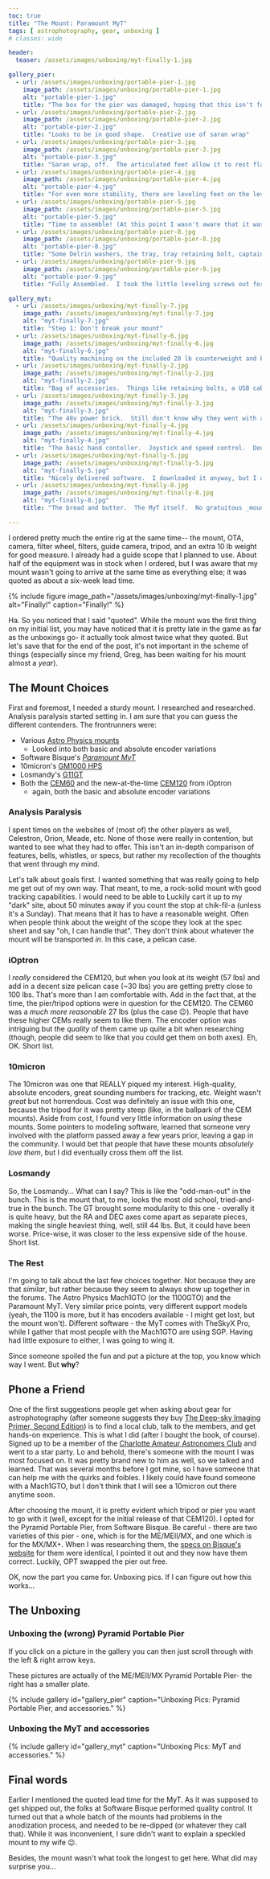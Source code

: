```yaml
---
toc: true
title: "The Mount: Paramount MyT"
tags: [ astrophotography, gear, unboxing ]
# classes: wide

header:
  teaser: /assets/images/unboxing/myt-finally-1.jpg

gallery_pier:
  - url: /assets/images/unboxing/portable-pier-1.jpg
    image_path: /assets/images/unboxing/portable-pier-1.jpg
    alt: "portable-pier-1.jpg"
    title: "The box for the pier was damaged, hoping that this isn't foreshadowing.  The replacement box was damaged, too"
  - url: /assets/images/unboxing/portable-pier-2.jpg
    image_path: /assets/images/unboxing/portable-pier-2.jpg
    alt: "portable-pier-2.jpg"
    title: "Looks to be in good shape.  Creative use of saran wrap"
  - url: /assets/images/unboxing/portable-pier-3.jpg
    image_path: /assets/images/unboxing/portable-pier-3.jpg
    alt: "portable-pier-3.jpg"
    title: "Saran wrap, off.  The articulated feet allow it to rest flat on somewhat uneven terrain"
  - url: /assets/images/unboxing/portable-pier-4.jpg
    image_path: /assets/images/unboxing/portable-pier-4.jpg
    alt: "portable-pier-4.jpg"
    title: "For even more stability, there are leveling feet on the leveling feet, which can be removed for smoother surfaces.  I removed mine for now"
  - url: /assets/images/unboxing/portable-pier-5.jpg
    image_path: /assets/images/unboxing/portable-pier-5.jpg
    alt: "portable-pier-5.jpg"
    title: "Time to assemble! (At this point I wasn't aware that it was the wrong one)"
  - url: /assets/images/unboxing/portable-pier-8.jpg
    image_path: /assets/images/unboxing/portable-pier-8.jpg
    alt: "portable-pier-8.jpg"
    title: "Some Delrin washers, the tray, tray retaining bolt, captain's wheel thingy, and acorn nut"
  - url: /assets/images/unboxing/portable-pier-9.jpg
    image_path: /assets/images/unboxing/portable-pier-9.jpg
    alt: "portable-pier-9.jpg"
    title: "Fully Assembled.  I took the little leveling screws out for now"

gallery_myt:
  - url: /assets/images/unboxing/myt-finally-7.jpg
    image_path: /assets/images/unboxing/myt-finally-7.jpg
    alt: "myt-finally-7.jpg"
    title: "Step 1: Don't break your mount"
  - url: /assets/images/unboxing/myt-finally-6.jpg
    image_path: /assets/images/unboxing/myt-finally-6.jpg
    alt: "myt-finally-6.jpg"
    title: "Quality machining on the included 20 lb counterweight and bar.  I ordered an extra 10 lb weight, which turned out to not be enough, so I needed another 20 pounder"
  - url: /assets/images/unboxing/myt-finally-2.jpg
    image_path: /assets/images/unboxing/myt-finally-2.jpg
    alt: "myt-finally-2.jpg"
    title: "Bag of accessories.  Things like retaining bolts, a USB cable, counterweight bar retaining bolt, and a fancy tool which helps run the through-the-mount cabling (AKA 'Zip Tie').  One nice touch was that they included a set of allen wrenches as well"
  - url: /assets/images/unboxing/myt-finally-3.jpg
    image_path: /assets/images/unboxing/myt-finally-3.jpg
    alt: "myt-finally-3.jpg"
    title: "The 48v power brick.  Still don't know why they went with a non-standard voltage"
  - url: /assets/images/unboxing/myt-finally-4.jpg
    image_path: /assets/images/unboxing/myt-finally-4.jpg
    alt: "myt-finally-4.jpg"
    title: "The basic hand contoller.  Joystick and speed control.  Double clicking the joystick takes it to the home position.  This stays home"
  - url: /assets/images/unboxing/myt-finally-5.jpg
    image_path: /assets/images/unboxing/myt-finally-5.jpg
    alt: "myt-finally-5.jpg"
    title: "Nicely delivered software.  I downloaded it anyway, but I appreciate the effort!"
  - url: /assets/images/unboxing/myt-finally-8.jpg
    image_path: /assets/images/unboxing/myt-finally-8.jpg
    alt: "myt-finally-8.jpg"
    title: "The bread and butter.  The MyT itself.  No gratuitous _mount on the tripod_ pic, since it didn't yet fit"

---
```


I ordered pretty much the entire rig at the same time-- the mount, OTA, camera, filter wheel, filters, guide camera, tripod, and an extra 10 lb weight for good measure.  I already had a guide scope that I planned to use.  About half of the equipment was in stock when I ordered, but I was aware that my mount wasn't going to arrive at the same time as everything else; it was quoted as about a six-week lead time.

<!--more-->

{%
  include figure image_path="/assets/images/unboxing/myt-finally-1.jpg"
  alt="Finally!"
  caption="Finally!"
%}

Ha.  So you noticed that I said "quoted".  While the mount was the first thing on my initial list, you may have noticed that it is pretty late in the game as far as the unboxings go- it actually took almost twice what they quoted.  But let's save that for the end of the post, it's not important in the scheme of things (especially since my friend, Greg, has been waiting for his mount almost a *year*).

## The Mount Choices

First and foremost, I needed a sturdy mount.  I researched and researched.  Analysis paralysis started setting in.  I am sure that you can guess the different contenders.  The frontrunners were:

- Various [Astro Physics mounts](http://www.astro-physics.com)
  - Looked into both basic and absolute encoder variations
- Software Bisque's [_Paramount MyT_](http://www.bisque.com/sc/pages/ParamountMYT.aspx)
- 10micron's [GM1000 HPS](https://www.10micron.eu/en/product/gm1000-hps/)
- Losmandy's [G11GT](http://www.losmandy.com/g11gt.html)
- Both the [CEM60](https://www.ioptron.com/product-p/7200.htm) and the new-at-the-time [CEM120](https://www.ioptron.com/product-p/7300.htm) from iOptron
  - again, both the basic and absolute encoder variations

### Analysis Paralysis

I spent times on the websites of (most of) the other players as well, Celestron, Orion, Meade, etc.  None of those were really in contention, but wanted to see what they had to offer.  This isn't an in-depth comparison of features, bells, whistles, or specs, but rather my recollection of the thoughts that went through my mind.

Let's talk about goals first.  I wanted something that was really going to help me get out of my own way.  That meant, to me, a rock-solid mount with good tracking capabilities.  I would need to be able to Luckily cart it up to my "dark" site, about 50 minutes away if you count the stop at chik-fil-a (unless it's a Sunday).  That means that it has to have a reasonable weight.  Often when people think about the weight of the scope they look at the spec sheet and say "oh, I can handle that".  They don't think about whatever the mount will be transported _in_.  In this case, a pelican case.  

### iOptron

I _really_ considered the CEM120, but when you look at its weight (57 lbs) and add in a decent size pelican case (~30 lbs) you are getting pretty close to 100 lbs.  That's more than I am comfortable with.  Add in the fact that, at the time, the pier/tripod options were in question for the CEM120.  The CEM60 was a *much more reasonable* 27 lbs (plus the case :wink:).  People that have these higher CEMs really seem to like them.  The encoder option was intriguing but the _quality_ of them came up quite a bit when researching (though, people did seem to like that you could get them on both axes).  Eh, OK.  Short list.

### 10micron

The 10micron was one that REALLY piqued my interest.  High-quality, absolute encoders, great sounding numbers for tracking, etc.  Weight wasn't _great_ but not horrendous.  Cost was definitely an issue with this one, because the tripod for it was pretty steep (like, in the ballpark of the CEM mounts).  Aside from cost, I found very little information on _using_ these mounts.  Some pointers to modeling software, learned that someone very involved with the platform passed away a few years prior, leaving a gap in the community.  I would bet that people that have these mounts *absolutely love them*, but I did eventually cross them off the list.

### Losmandy

So, the Losmandy...  What can I say?  This is like the "odd-man-out" in the bunch.  This is the mount that, to me, looks the most old school, tried-and-true in the bunch.  The GT brought some modularity to this one - overally it is quite heavy, but the RA and DEC axes come apart as separate pieces, making the single heaviest thing, well, still 44 lbs.  But, it could have been worse.  Price-wise, it was closer to the less expensive side of the house.  Short list.

### The Rest

I'm going to talk about the last few choices together.  Not because they are that _similar_, but rather because they seem to always show up together in the forums.  The Astro Physics Mach1GTO (or the 1100GTO) and the Paramount MyT.  Very similar price points, very different support models (yeah, the 1100 is more, but it has encoders available - I might get lost, but the mount won't).  Different software - the MyT comes with TheSkyX Pro, while I gather that most people with the Mach1GTO are using SGP.  Having had little exposure to either, I was going to wing it.  

Since someone spoiled the fun and put a picture at the top, you know which way I went.  But **why**?

## Phone a Friend

One of the first suggestions people get when asking about gear for astrophotography (after someone suggests they buy [The Deep-sky Imaging Primer, Second Edition](https://amzn.to/2zsEe0I)) is to find a local club, talk to the members, and get hands-on experience.  This is what I did (after I bought the book, of course).  Signed up to be a member of the [Charlotte Amateur Astronomers Club](http://www.charlotteastronomers.org) and went to a star party.  Lo and behold, there's someone with the mount I was most focused on.  It was pretty brand new to him as well, so we talked and learned.  That was several months before I got mine, so I have someone that can help me with the quirks and foibles.  I likely could have found someone with a Mach1GTO, but I don't think that I will see a 10micron out there anytime soon.

After choosing the mount, it is pretty evident which tripod or pier you want to go with it (well, except for the initial release of that CEM120).  I opted for the Pyramid Portable Pier, from Software Bisque.  Be careful - there are two varieties of this pier - one, which is for the ME/MEII/MX, and one which is for the MX/MX+.  When I was researching them, the [specs on Bisque's website](http://www.bisque.com/sc/shops/store/PyramidMX.aspx) for them were identical, I pointed it out and they now have them correct.  Luckily, OPT swapped the pier out free.

OK, now the part you came for.  Unboxing pics.  If I can figure out how this works...

## The Unboxing

### Unboxing the (wrong) Pyramid Portable Pier

If you click on a picture in the gallery you can then just scroll through with the left & right arrow keys.

These pictures are actually of the ME/MEII/MX Pyramid Portable Pier- the right has a smaller plate.

{% include gallery id="gallery_pier" caption="Unboxing Pics: Pyramid Portable Pier, and accessories." %}

### Unboxing the MyT and accessories

{% include gallery id="gallery_myt" caption="Unboxing Pics: MyT and accessories." %}

## Final words

Earlier I mentioned the quoted lead time for the MyT.  As it was supposed to get shipped out, the folks at Software Bisque performed quality control.  It turned out that a whole batch of the mounts had problems in the anodization process, and needed to be re-dipped (or whatever they call that).  While it was inconvenient, I sure didn't want to explain a speckled mount to my wife :wink:.

Besides, the mount wasn't what took the longest to get here.  What did may surprise you...
